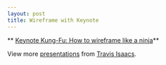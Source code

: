 ```yaml
---
layout: post
title: Wireframe with Keynote
---
```


** [Keynote Kung-Fu: How to wireframe like a ninja](http://www.slideshare.net/tbisaacs/keynote-kungfu-how-to-wireframe-like-a-ninja "Keynote Kung-Fu: How to wireframe like a ninja")**

View more [presentations](http://www.slideshare.net/) from [Travis Isaacs](http://www.slideshare.net/tbisaacs).
